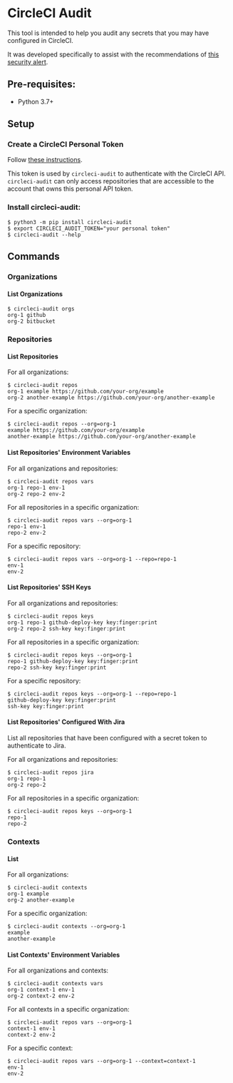 # CircleCI Audit

This tool is intended to help you audit any secrets that you may have configured in CircleCI.

It was developed specifically to assist with the recommendations of [this security alert](https://circleci.com/blog/january-4-2023-security-alert/).

## Pre-requisites:

* Python 3.7+

## Setup

### Create a CircleCI Personal Token

Follow [these instructions](https://circleci.com/docs/managing-api-tokens/#creating-a-personal-api-token).

This token is used by `circleci-audit` to authenticate with the CircleCI API. `circleci-audit` can only access
repositories that are accessible to the account that owns this personal API token.

### Install circleci-audit:

```shell
$ python3 -m pip install circleci-audit
$ export CIRCLECI_AUDIT_TOKEN="your personal token"
$ circleci-audit --help
```

## Commands

### Organizations

#### List Organizations

```shell
$ circleci-audit orgs
org-1 github
org-2 bitbucket
```

### Repositories

#### List Repositories

For all organizations:

```shell
$ circleci-audit repos
org-1 example https://github.com/your-org/example
org-2 another-example https://github.com/your-org/another-example
```

For a specific organization:

```shell
$ circleci-audit repos --org=org-1
example https://github.com/your-org/example
another-example https://github.com/your-org/another-example
```

#### List Repositories' Environment Variables

For all organizations and repositories:

```shell
$ circleci-audit repos vars
org-1 repo-1 env-1
org-2 repo-2 env-2
```

For all repositories in a specific organization:

```shell
$ circleci-audit repos vars --org=org-1
repo-1 env-1
repo-2 env-2
```

For a specific repository:

```shell
$ circleci-audit repos vars --org=org-1 --repo=repo-1
env-1
env-2
```

#### List Repositories' SSH Keys

For all organizations and repositories:

```shell
$ circleci-audit repos keys
org-1 repo-1 github-deploy-key key:finger:print
org-2 repo-2 ssh-key key:finger:print
```

For all repositories in a specific organization:

```shell
$ circleci-audit repos keys --org=org-1
repo-1 github-deploy-key key:finger:print
repo-2 ssh-key key:finger:print
```

For a specific repository:

```shell
$ circleci-audit repos keys --org=org-1 --repo=repo-1
github-deploy-key key:finger:print
ssh-key key:finger:print
```

#### List Repositories' Configured With Jira

List all repositories that have been configured with a secret token to authenticate to Jira.

For all organizations and repositories:

```shell
$ circleci-audit repos jira
org-1 repo-1
org-2 repo-2
```

For all repositories in a specific organization:

```shell
$ circleci-audit repos keys --org=org-1
repo-1
repo-2
```

### Contexts

#### List

For all organizations:

```shell
$ circleci-audit contexts
org-1 example
org-2 another-example
```

For a specific organization:

```shell
$ circleci-audit contexts --org=org-1
example
another-example
```

#### List Contexts' Environment Variables

For all organizations and contexts:

```shell
$ circleci-audit contexts vars
org-1 context-1 env-1
org-2 context-2 env-2
```

For all contexts in a specific organization:

```shell
$ circleci-audit repos vars --org=org-1
context-1 env-1
context-2 env-2
```

For a specific context:

```shell
$ circleci-audit repos vars --org=org-1 --context=context-1
env-1
env-2
```